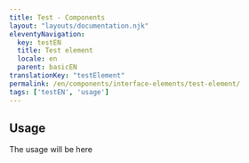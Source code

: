 ```yaml
---
title: Test - Components
layout: "layouts/documentation.njk"
eleventyNavigation:
  key: testEN
  title: Test element
  locale: en
  parent: basicEN
translationKey: "testElement"
permalink: /en/components/interface-elements/test-element/
tags: ['testEN', 'usage']
---
```


## Usage

The usage will be here
